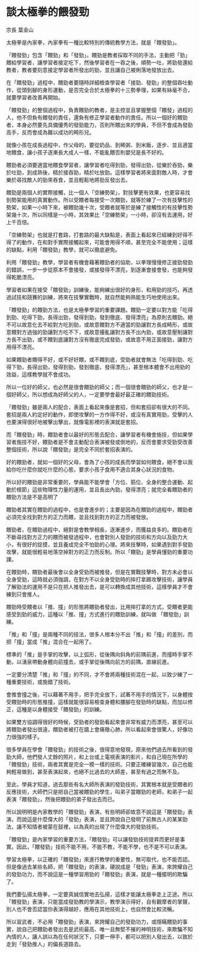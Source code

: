 # 談太極拳的餵發勁

宗長
葉金山

太極拳是內家拳，內家拳有一種比較特別的傳統教學方法，就是「餵發勁」。

「餵發勁」包含「餵勁」和「發勁」。餵勁是教者採取不同的手法，主動把「勁」餵給學習者，讓學習者接定吃下，然後學習者在一吞之後，順勢一吐，將勁發還給教者，教者要刻意接定學習者所發出的勁，並且讓自己被俐落地發放出去。

在「餵發勁」過程中，餵勁者要隨時詳細檢查學習者「接勁、發勁」的整個吞吐動作，從頭到腳的身形運動，是否完全合於太極拳的十三勢拳理，如果有絲毫不合，就要學習者改善再開始。

「餵發勁」的整個過程中，負責餵勁的教者，是主控並且掌握整個「餵發」過程的人，他不但負有餵發的責任，還負有修正學習者動作的責任。所以一個好的餵勁者，本身必然要先具備優秀的發勁能力，否則所餵出來的學員，不但不會成為發勁高手，反而會成為難以成功的畸形兒。

就像小孩在成長過程中，作父母的，要從奶品、到稀粥、到米飯，逐步、並且適當地餵食，讓小孩子逐漸長大成人一樣，不能亂餵否則嬰兒是長不好的。

餵勁者必須要適當地餵食學習者，讓學習者吃得到勁，發得出勁，從樂於呑勁，樂於吐勁，到成熟後，精於接吞勁，精於吐放勁。這樣學習者將來面對敵人時，才會樂於尋找敵人的勁來吞食，並且輕鬆地將勁反發出去。

餵勁是兩個人的實際接觸，比一個人「空練勢架」，對技擊更有效果，也更容易找到勢架能用的真實動作。所以受餵者每接受一次餵勁，就等於練了一次有技擊性的勢架，如果一小時下來，被餵勁幾十次，受餵者就等於是練了接觸性的有技擊性勢架幾十次，所以同樣是一小時，其效果比「空練勢架」一小時，卻沒有去運用，好上千百倍。

「空練勢架」也就是打套路，打套路的最大缺點是，表面上看起來已經練到好得不得了的動作，在和對手實際接觸起來，可能會用得不順，甚至完全不能使用；這樣的缺點，利用「餵發勁」教學，就可以徹底避免。

利用「餵發勁」教學，學習者有機會藉著餵勁者的協助，以拳理慢慢修正接勁發勁的錯誤，一步一步從原本不會接發，或接發得不漂亮，到逐漸會接會發，也能夠發得乾脆漂亮。

學習者如果在接受「餵發勁」訓練後，能夠練出很好的身形，和用勁的技巧，再透過試技和競賽的訓練，將來在技擊實戰時，就自然能夠熟能生巧地使用出來。

「餵發勁」的餵勁方法，也是太極拳學習的重要課題。餵勁一定要以對方能「吃得到勁、吃得下勁，長得出勁，發得到勁，發到徹底、發得漂亮」為原則去餵勁。絕不可以故意化去不給對方吃到勁，或故意餵對方不適當的勁讓對方長成畸形，或故意餵對方過強的勁讓對方吃不下，或故意擾亂讓對方長不出內勁，或故意壓制讓對方長不出勁，或不餵到底讓對方沒有徹底完成發勁，或故意不用正面接勁，讓對方用得不漂亮。

如果餵勁者餵得不好，或不好好餵，或不餵到底，受勁者就會無法「吃得到勁、吃得下勁，長得出勁，發得到勁，發到徹底、發得漂亮」，甚至根本體會不出用勁的效益，這樣教學就不會成功。

所以一位好的師父，也必然是很會餵勁的師父；而一個很會餵勁的師父，也才是一個好師父，所以想成為好師父的人，一定要學會最好最正確的餵勁技術。

「餵發勁」雖是兩人的配合，表面上看起來像是套招，但和套招卻有很大的不同。套招是兩人約定好的動作，即使攻擊的一方作得不好，或沒有真實用勁，受擊的人也要演得很好地被擊出擊出，就像電影裡的表演就是套招。

而「餵發勁」時，餵勁者會以最好的形態去配合，讓學習者有機會施技，但如果學習者施技不好，餵勁者是不會主動配合表演被發或倒地的，反而會要求受勁受改善整個技術，所以說「餵發勁」是完全不同於套招表演的。

好的餵勁者，就如一個好的父母，會為了小孩的成長而學習如何餵食，絕不會以我給你吃什麼你就吃什麼的心態，要求小孩子食用不適合其身心狀況的食物。

所以好的餵勁是非常重要的，學員能不能學會「方位、筋位、全身的整合運動、起動於根節」這些物理性力量的運用，並且長出內勁，發得漂亮；就完全看餵勁者的餵勁方法是不是高明了

餵勁者其實在餵勁的過程中，也是會進步的；主要是因為在餵勁的過程中，餵勁者必須完全找到對方的正力而餵，並且找到對方的正力而被發放。

餵勁者，在餵勁過程中，絕對是會教學相長，逐漸進步，而獲益良多的。餵勁者在不斷尋找對方正力的餵而被發過程中，也會對別人發勁的技術和方向以及勁力大小，有很好的捉摸，並且養成完全不怕勁的心理。將來技擊時，如果遇到對手發勁攻擊，就能很輕易地落空掉對方的正力而反制。所以「餵勁」是學員懂勁的重要功課。

在餵勁時，餵勁者最後會以全身受勁而被推發，但是在實戰技擊時，對方未必會以全身受勁，這時就必須強調，在對方不以全身受勁時的摔打拿踢攻擊技術，讓學員了解勁法的運用不是只在把人推發出去，是可以轉換成其他技術，這樣學員才不會練到只會推人。

餵勁時受餵者以「推、撞」的形態將餵勁者發出，比用摔打拿的方式，受餵者更能感受到勁的威力，這種以「推、撞」方式進行的餵勁訓練，就叫做 「餵發勁」訓練。

「推」和「撞」是兩種不同的技法，很多人根本分不出「推」和「撞」的差別，而把「撞」當成「推」混合在一起用了。

標準的「推」是手掌的攻擊，以上弧形，從後隅向斜角的前隅前進，而撞時手掌不動，以湧泉帶動身體向前撞去，或手掌從後隅向前方的前隅，直線前進。

一定要分清楚「推」和「撞」的不同，才不會將兩種技術混在一起，以致少練了一種重要技術，或施錯了技術。

會推會撞之後，可以藉著不用手，把手完全放下，試著不用手的情況下，以身體按受餵勁時的形態推撞，這樣就能很容易檢查身體和腰腳在發勁時的缺點，而加以修正，這種是以身體接受「餵發勁」的訓練。

如果雙方協調得很好的時候，受勁者的發勁看起來會非常有威力而漂亮，甚至可以將餵勁者發出很遠，餵勁者被打在牆上會痛徹心肺，所以看起來會很驚人，好像功力很強的樣子。

很多學員在學會「餵發勁」的技術之後，很得意地發現，原來他們過去所看到的發勁大師，他們發人丈餘的照片，和上台或上電視表演的影片，和自己現在所學的「餵發勁」技術，兩者其實是完全一模一樣的技術。只要正確練習幾次，自己也能夠輕易做到，甚至表演起來，也絕不比過去的大師差，甚至有過之而無不及。

至此，學員才知道，過去那些有名大師所表演的發勁技術，其實根本就是受餵者的反應技術，大師們只是把自己當被餵勁的學生，叫弟子當餵勁的老師，和弟子一起表演「餵發勁」，然後把餵勁的弟子發出去而已。

所以說明明是內家教學的「餵發勁」表演，有些明師卻故意不說這是「餵發勁」表演，而說這是什麼偉大的「發勁」表演，並且誇說自己發明了前無古人的某某勁法，讓不知情者被蒙在鼓裡，以為真的出現了什麼偉大的發勁技術。

「餵發勁」是內家學習的重要方法，「餵發勁」可以讓發勁技術提昇而更好是事實。因此，「餵發勁」技術不能不用，不能不教，不能不學，也不是不可以表演。

學習太極拳，以正確的「餵發勁」來進行教學的重要性，無可取代，也不能否認。但是像過去某些名師，把「餵發勁」的表演，硬說成是「發勁」表演，來誇耀自己的發勁功力，而不說這是一種學習用勁的「餵發勁」表演，就是一種擺明的欺騙了。

我們要弘揚太極拳，一定要真誠信實地去弘揚，這樣才能讓太極拳走上正途。所以「餵發勁」表演，只能當成發勁教的學演示，教學演示得好，自有觀摩者的掌聲，別人也不會否認當你表演得越好，應用在其他技術上，也自然會比較流暢。

所以習武者，不必用「餵發勁」表演，來誇耀自己的發勁功力，或隱瞞餵勁的事實，說自己把餵勁者發出去是武術最高、唯一且無堅不摧的神明技術，來欺騙不知內情的人，讓人誤以為在任何狀況下，只要一伸手，都可以把別人發出去，以致於走到「發勁推人」的偏長道路去。